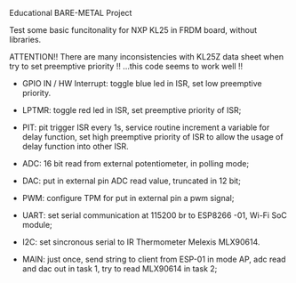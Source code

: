 Educational BARE-METAL Project

Test some basic funcitonality for NXP KL25 in FRDM board, without libraries.

ATTENTION!! There are many inconsistencies with KL25Z data sheet when try to set preemptive priority !! ...this code seems to work well !!


-    GPIO IN / HW Interrupt: toggle blue led in ISR, set low preemptive priority. 

-    LPTMR: toggle red led in ISR, set preemptive priority of ISR;
    
-    PIT: pit trigger ISR every 1s, service routine increment a variable for delay function, set high preemptive priority of ISR to allow                                       the usage of delay function into other ISR.

-    ADC: 16 bit read from external potentiometer, in polling mode;

-    DAC: put in external pin ADC read value, truncated in 12 bit;

-    PWM: configure TPM for put in external pin a pwm signal;

-    UART: set serial communication at 115200 br to ESP8266 -01, Wi-Fi SoC module; 

-    I2C: set sincronous serial to IR Thermometer Melexis MLX90614. 

-    MAIN: just once, send string to client from ESP-01 in mode AP, adc read and dac out in task 1, try to read MLX90614 in task 2;



